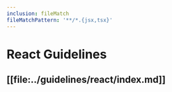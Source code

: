 ```yaml
---
inclusion: fileMatch
fileMatchPattern: '**/*.{jsx,tsx}'
---
```


# React Guidelines

## [[file:../guidelines/react/index.md]]
